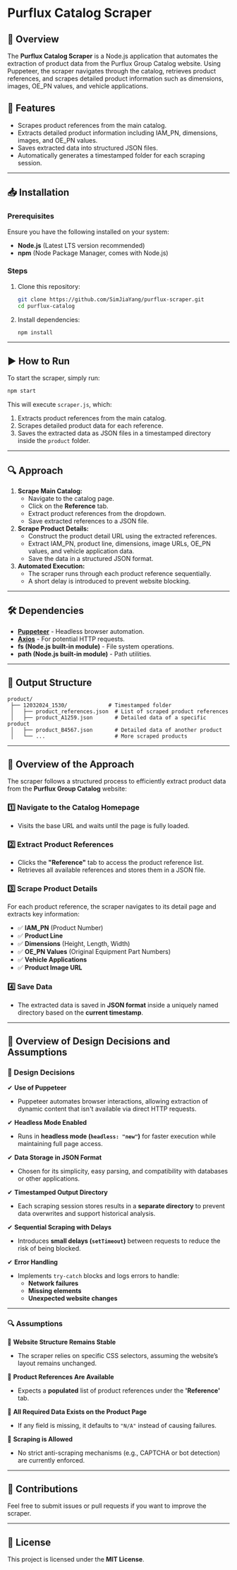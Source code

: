 # Purflux Catalog Scraper

## 📌 Overview

The **Purflux Catalog Scraper** is a Node.js application that automates the extraction of product data from the Purflux Group Catalog website. Using Puppeteer, the scraper navigates through the catalog, retrieves product references, and scrapes detailed product information such as dimensions, images, OE\_PN values, and vehicle applications.

## 🚀 Features

- Scrapes product references from the main catalog.
- Extracts detailed product information including IAM\_PN, dimensions, images, and OE\_PN values.
- Saves extracted data into structured JSON files.
- Automatically generates a timestamped folder for each scraping session.

---

## 📥 Installation

### Prerequisites

Ensure you have the following installed on your system:

- **Node.js** (Latest LTS version recommended)
- **npm** (Node Package Manager, comes with Node.js)

### Steps

1. Clone this repository:
   ```sh
   git clone https://github.com/SimJiaYang/purflux-scraper.git
   cd purflux-catalog
   ```
2. Install dependencies:
   ```sh
   npm install
   ```

---

## ▶️ How to Run

To start the scraper, simply run:

```sh
npm start
```

This will execute `scraper.js`, which:

1. Extracts product references from the main catalog.
2. Scrapes detailed product data for each reference.
3. Saves the extracted data as JSON files in a timestamped directory inside the `product` folder.

---

## 🔍 Approach

1. **Scrape Main Catalog:**
   - Navigate to the catalog page.
   - Click on the **Reference** tab.
   - Extract product references from the dropdown.
   - Save extracted references to a JSON file.
2. **Scrape Product Details:**
   - Construct the product detail URL using the extracted references.
   - Extract IAM\_PN, product line, dimensions, image URLs, OE\_PN values, and vehicle application data.
   - Save the data in a structured JSON format.
3. **Automated Execution:**
   - The scraper runs through each product reference sequentially.
   - A short delay is introduced to prevent website blocking.

---

## 🛠 Dependencies

- [**Puppeteer**](https://www.npmjs.com/package/puppeteer) - Headless browser automation.
- [**Axios**](https://www.npmjs.com/package/axios) - For potential HTTP requests.
- **fs (Node.js built-in module)** - File system operations.
- **path (Node.js built-in module)** - Path utilities.

---

## 📁 Output Structure

```
product/
 ├── 12032024_1530/             # Timestamped folder
 │   ├── product_references.json  # List of scraped product references
 │   ├── product_A1259.json       # Detailed data of a specific product
 │   ├── product_B4567.json       # Detailed data of another product
 │   └── ...                      # More scraped products
```

---

## 📌 Overview of the Approach  

The scraper follows a structured process to efficiently extract product data from the **Purflux Group Catalog** website:  

### 1️⃣ Navigate to the Catalog Homepage  
- Visits the base URL and waits until the page is fully loaded.  

### 2️⃣ Extract Product References  
- Clicks the **"Reference"** tab to access the product reference list.  
- Retrieves all available references and stores them in a JSON file.  

### 3️⃣ Scrape Product Details  
For each product reference, the scraper navigates to its detail page and extracts key information:  
- ✅ **IAM_PN** (Product Number)  
- ✅ **Product Line**  
- ✅ **Dimensions** (Height, Length, Width)  
- ✅ **OE_PN Values** (Original Equipment Part Numbers)  
- ✅ **Vehicle Applications**  
- ✅ **Product Image URL**  

### 4️⃣ Save Data  
- The extracted data is saved in **JSON format** inside a uniquely named directory based on the **current timestamp**.  

---

## 🎯 Overview of Design Decisions and Assumptions  

### **📌 Design Decisions**  

✔ **Use of Puppeteer**  
- Puppeteer automates browser interactions, allowing extraction of dynamic content that isn't available via direct HTTP requests.  

✔ **Headless Mode Enabled**  
- Runs in **headless mode (`headless: "new"`)** for faster execution while maintaining full page access.  

✔ **Data Storage in JSON Format**  
- Chosen for its simplicity, easy parsing, and compatibility with databases or other applications.  

✔ **Timestamped Output Directory**  
- Each scraping session stores results in a **separate directory** to prevent data overwrites and support historical analysis.  

✔ **Sequential Scraping with Delays**  
- Introduces **small delays (`setTimeout`)** between requests to reduce the risk of being blocked.  

✔ **Error Handling**  
- Implements `try-catch` blocks and logs errors to handle:  
  - **Network failures**  
  - **Missing elements**  
  - **Unexpected website changes**  

---

### **🔍 Assumptions**  

🔹 **Website Structure Remains Stable**  
- The scraper relies on specific CSS selectors, assuming the website’s layout remains unchanged.  

🔹 **Product References Are Available**  
- Expects a **populated** list of product references under the **'Reference'** tab.  

🔹 **All Required Data Exists on the Product Page**  
- If any field is missing, it defaults to `"N/A"` instead of causing failures.  

🔹 **Scraping is Allowed**  
- No strict anti-scraping mechanisms (e.g., CAPTCHA or bot detection) are currently enforced.  

---

## 🤝 Contributions

Feel free to submit issues or pull requests if you want to improve the scraper.

---

## 📜 License

This project is licensed under the **MIT License**.

